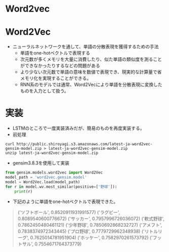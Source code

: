 <script type="text/x-mathjax-config">MathJax.Hub.Config({tex2jax:{inlineMath:[['\$','\$'],['\\(','\\)']],processEscapes:true},CommonHTML: {matchFontHeight:false}});</script>
<script type="text/javascript" async src="https://cdnjs.cloudflare.com/ajax/libs/mathjax/2.7.1/MathJax.js?config=TeX-MML-AM_CHTML"></script>

Word2vec
=========

# Word2Vec

- ニューラルネットワークを通して、単語の分散表現を獲得するための手法
  - 単語をone-hotベクトルで表現する
  - 次元数が多くメモリを大量に消費したり、似た単語の類似度を測ることができなかったりするなどの問題がある
  - より少ない次元数で単語の意味を数値で表現でき、現実的な計算量で省メモリ化を実現することができる。
  - RNN系のモデルでは通常、Word2Vecにより単語を分散表現に変換したものを入力として扱う。

# 実装

- LSTMのところで一度実装済みだが、簡易のものを再度実装する。
- 前処理

```terminal
curl http://public.shiroyagi.s3.amazonaws.com/latest-ja-word2vec-gensim-model.zip > latest-ja-word2vec-gensim-model.zip
unzip latest-ja-word2vec-gensim-model.zip
```

- gensim3.8.3を使用して実装

```python
from gensim.models.word2vec import Word2Vec
model_path = 'word2vec.gensim.model'
model = Word2Vec.load(model_path)
for r in model.wv.most_similar(positive=['野球']):
    print(r)
```

- 下記のように単語をone-hotベクトルで表現できた。

> ('ソフトボール', 0.8520911931991577)
> ('ラグビー', 0.8089540600776672)
> ('サッカー', 0.7957996726036072)
> ('軟式野球', 0.7862450480461121)
> ('少年野球', 0.7850692868232727)
> ('アメフト', 0.7838374972343445)
> ('プロ野球', 0.7779729962348938)
> ('リトルリーグ', 0.7625014781951904)
> ('ホッケー', 0.7582970261573792)
> ('フットサル', 0.7554671764373779)
